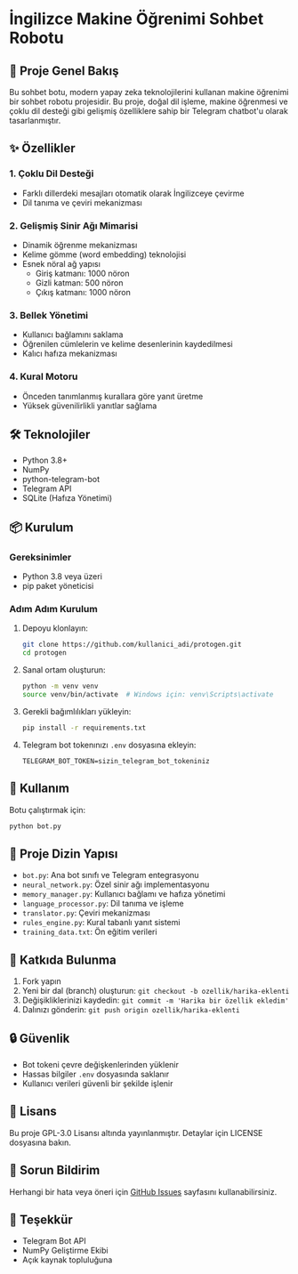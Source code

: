 # İngilizce Makine Öğrenimi Sohbet Robotu

## 🤖 Proje Genel Bakış

Bu sohbet botu, modern yapay zeka teknolojilerini kullanan makine öğrenimi bir sohbet robotu projesidir. Bu proje, doğal dil işleme, makine öğrenmesi ve çoklu dil desteği gibi gelişmiş özelliklere sahip bir Telegram chatbot'u olarak tasarlanmıştır.

## ✨ Özellikler

### 1. Çoklu Dil Desteği
- Farklı dillerdeki mesajları otomatik olarak İngilizceye çevirme
- Dil tanıma ve çeviri mekanizması

### 2. Gelişmiş Sinir Ağı Mimarisi
- Dinamik öğrenme mekanizması
- Kelime gömme (word embedding) teknolojisi
- Esnek nöral ağ yapısı
  - Giriş katmanı: 1000 nöron
  - Gizli katman: 500 nöron
  - Çıkış katmanı: 1000 nöron

### 3. Bellek Yönetimi
- Kullanıcı bağlamını saklama
- Öğrenilen cümlelerin ve kelime desenlerinin kaydedilmesi
- Kalıcı hafıza mekanizması

### 4. Kural Motoru
- Önceden tanımlanmış kurallara göre yanıt üretme
- Yüksek güvenilirlikli yanıtlar sağlama

## 🛠 Teknolojiler

- Python 3.8+
- NumPy
- python-telegram-bot
- Telegram API
- SQLite (Hafıza Yönetimi)

## 📦 Kurulum

### Gereksinimler
- Python 3.8 veya üzeri
- pip paket yöneticisi

### Adım Adım Kurulum
1. Depoyu klonlayın:
   ```bash
   git clone https://github.com/kullanici_adi/protogen.git
   cd protogen
   ```

2. Sanal ortam oluşturun:
   ```bash
   python -m venv venv
   source venv/bin/activate  # Windows için: venv\Scripts\activate
   ```

3. Gerekli bağımlılıkları yükleyin:
   ```bash
   pip install -r requirements.txt
   ```

4. Telegram bot tokenınızı `.env` dosyasına ekleyin:
   ```
   TELEGRAM_BOT_TOKEN=sizin_telegram_bot_tokeniniz
   ```

## 🚀 Kullanım

Botu çalıştırmak için:
```bash
python bot.py
```

## 📂 Proje Dizin Yapısı

- `bot.py`: Ana bot sınıfı ve Telegram entegrasyonu
- `neural_network.py`: Özel sinir ağı implementasyonu
- `memory_manager.py`: Kullanıcı bağlamı ve hafıza yönetimi
- `language_processor.py`: Dil tanıma ve işleme
- `translator.py`: Çeviri mekanizması
- `rules_engine.py`: Kural tabanlı yanıt sistemi
- `training_data.txt`: Ön eğitim verileri

## 🤝 Katkıda Bulunma

1. Fork yapın
2. Yeni bir dal (branch) oluşturun: `git checkout -b ozellik/harika-eklenti`
3. Değişikliklerinizi kaydedin: `git commit -m 'Harika bir özellik ekledim'`
4. Dalınızı gönderin: `git push origin ozellik/harika-eklenti`

## 🔒 Güvenlik

- Bot tokeni çevre değişkenlerinden yüklenir
- Hassas bilgiler `.env` dosyasında saklanır
- Kullanıcı verileri güvenli bir şekilde işlenir

## 📝 Lisans

Bu proje GPL-3.0 Lisansı altında yayınlanmıştır. Detaylar için LICENSE dosyasına bakın.

## 🐛 Sorun Bildirim

Herhangi bir hata veya öneri için [GitHub Issues](https://github.com/Stixyie/Machine-Learning-Chatbot/issues) sayfasını kullanabilirsiniz.

## 🌟 Teşekkür

- Telegram Bot API
- NumPy Geliştirme Ekibi
- Açık kaynak topluluğuna
